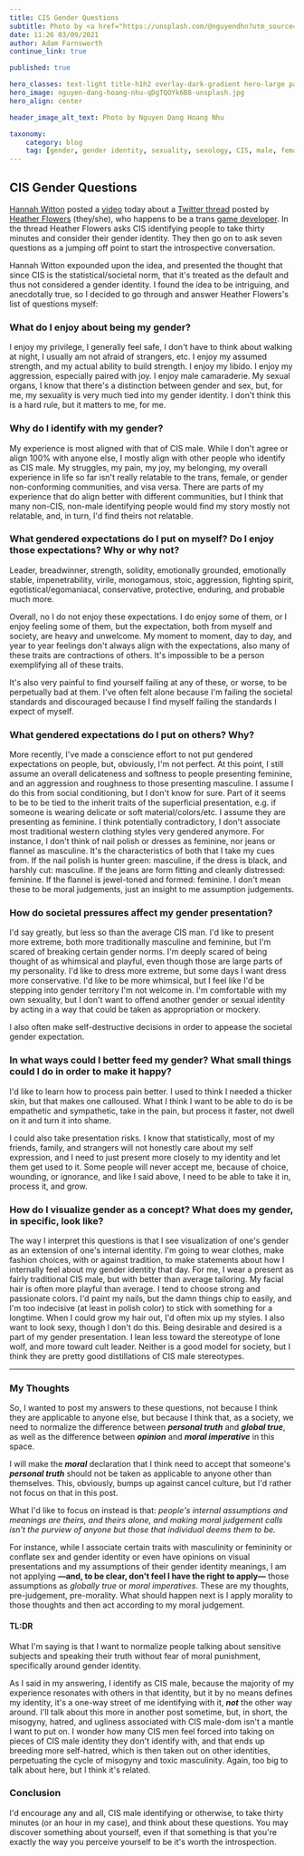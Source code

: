 ```yaml
---
title: CIS Gender Questions
subtitle: Photo by <a href="https://unsplash.com/@nguyendhn?utm_source=unsplash&utm_medium=referral&utm_content=creditCopyText">Nguyen Dang Hoang Nhu</a> on <a href="/s/photos/quiz?utm_source=unsplash&utm_medium=referral&utm_content=creditCopyText">Unsplash</a>
date: 11:26 03/09/2021
author: Adam Farnsworth
continue_link: true

published: true

hero_classes: text-light title-h1h2 overlay-dark-gradient hero-large parallax
hero_image: nguyen-dang-hoang-nhu-qDgTQOYk6B8-unsplash.jpg
hero_align: center

header_image_alt_text: Photo by Nguyen Dang Hoang Nhu

taxonomy:
    category: blog
    tag: [gender, gender identity, sexuality, sexology, CIS, male, female, trans, gender non-binary, masculinity, femininity, androgony, misogyny, identity]
---
```


## CIS Gender Questions

[Hannah Witton](https://www.youtube.com/hannahwitton/featured) posted a [video](https://www.youtube.com/watch?v=sBJQ2nV-bo4) today about a [Twitter thread](https://twitter.com/hthrflwrs/status/1342553808178716672) posted by [Heather Flowers](https://heather.flowers) (they/she), who happens to be a trans [game developer](https://hthr.itch.io). In the thread Heather Flowers asks CIS identifying people to take thirty minutes and consider their gender identity. They then go on to ask seven questions as a jumping off point to start the introspective conversation.

Hannah Witton expounded upon the idea, and presented the thought that since CIS is the statistical/societal norm, that it's treated as the default and thus not considered a gender identity. I found the idea to be intriguing, and anecdotally true, so I decided to go through and answer Heather Flowers's list of questions myself:

### What do I enjoy about being my gender?

I enjoy my privilege, I generally feel safe, I don't have to think about walking at night, I usually am not afraid of strangers, etc. I enjoy my assumed strength, and my actual ability to build strength. I enjoy my libido. I enjoy my aggression, especially paired with joy. I enjoy male camaraderie. My sexual organs, I know that there's a distinction between gender and sex, but, for me, my sexuality is very much tied into my gender identity. I don't think this is a hard rule, but it matters to me, for me.

### Why do I identify with my gender?

My experience is most aligned with that of CIS male. While I don't agree or align 100% with anyone else, I mostly align with other people who identify as CIS male. My struggles, my pain, my joy, my belonging, my overall experience in life so far isn't really relatable to the trans, female, or gender non-conforming communities, and visa versa. There are parts of my experience that do align better with different communities, but I think that many non-CIS, non-male identifying people would find my story mostly not relatable, and, in turn, I'd find theirs not relatable.

### What gendered expectations do I put on myself? Do I enjoy those expectations? Why or why not?

Leader, breadwinner, strength, solidity, emotionally grounded, emotionally stable, impenetrability, virile, monogamous, stoic, aggression, fighting spirit, egotistical/egomaniacal, conservative, protective, enduring, and probable much more.

Overall, no I do not enjoy these expectations. I do enjoy some of them, or I enjoy feeling some of them, but the expectation, both from myself and society, are heavy and unwelcome. My moment to moment, day to day, and year to year feelings don't always align with the expectations, also many of these traits are contractions of others. It's impossible to be a person exemplifying all of these traits.

It's also very painful to find yourself failing at any of these, or worse, to be perpetually bad at them. I've often felt alone because I'm failing the societal standards and discouraged because I find myself failing the standards I expect of myself.

### What gendered expectations do I put on others? Why?

More recently, I've made a conscience effort to not put gendered expectations on people, but, obviously, I'm not perfect. At this point, I still assume an overall delicateness and softness to people presenting feminine, and an aggression and roughness to those presenting masculine. I assume I do this from social conditioning, but I don't know for sure. Part of it seems to be to be tied to the inherit traits of the superficial presentation, e.g. if someone is wearing delicate or soft material/colors/etc. I assume they are presenting as feminine. I think potentially contradictory, I don't associate most traditional western clothing styles very gendered anymore. For instance, I don't think of nail polish or dresses as feminine, nor jeans or flannel as masculine. It's the characteristics of both that I take my cues from. If the nail polish is hunter green: masculine, if the dress is black, and harshly cut: masculine. If the jeans are form fitting and cleanly distressed: feminine. If the flannel is jewel-toned and formed: feminine. I don't mean these to be moral judgements, just an insight to me assumption judgements.

### How do societal pressures affect my gender presentation?

I'd say greatly, but less so than the average CIS man. I'd like to present more extreme, both more traditionally masculine and feminine, but I'm scared of breaking certain gender norms. I'm deeply scared of being thought of as whimsical and playful, even though those are large parts of my personality. I'd like to dress more extreme, but some days I want dress more conservative. I'd like to be more whimsical, but I feel like I'd be stepping into gender territory I'm not welcome in. I'm comfortable with my own sexuality, but I don't want to offend another gender or sexual identity by acting in a way that could be taken as appropriation or mockery.

I also often make self-destructive decisions in order to appease the societal gender expectation.

### In what ways could I better feed my gender? What small things could I do in order to make it happy?

I'd like to learn how to process pain better. I used to think I needed a thicker skin, but that makes one calloused. What I think I want to be able to do is be empathetic and sympathetic, take in the pain, but process it faster, not dwell on it and turn it into shame.

I could also take presentation risks. I know that statistically, most of my friends, family, and strangers will not honestly care about my self expression, and I need to just present more closely to my identity and let them get used to it. Some people will never accept me, because of choice, wounding, or ignorance, and like I said above, I need to be able to take it in, process it, and grow.

### How do I visualize gender as a concept? What does my gender, in specific, look like?

The way I interpret this questions is that I see visualization of one's gender as an extension of one's internal identity. I'm going to wear clothes, make fashion choices, with or against tradition, to make statements about how I internally feel about my gender identity that day. For me, I wear a present as fairly traditional CIS male, but with better than average tailoring. My facial hair is often more playful than average. I tend to choose strong and passionate colors. I'd paint my nails, but the damn things chip to easily, and I'm too indecisive (at least in polish color) to stick with something for a longtime. When I could grow my hair out, I'd often mix up my styles. I also want to look sexy, though I don't do this. Being desirable and desired is a part of my gender presentation. I lean less toward the stereotype of lone wolf, and more toward cult leader. Neither is a good model for society, but I think they are pretty good distillations of CIS male stereotypes.

---

### My Thoughts

So, I wanted to post my answers to these questions, not because I think they are applicable to anyone else, but because I think that, as a society, we need to normalize the difference between ***personal truth*** and ***global true***, as well as the difference between ***opinion*** and ***moral imperative*** in this space.

I will make the ***moral*** declaration that I think need to accept that someone's ***personal truth*** should not be taken as applicable to anyone other than themselves. This, obviously, bumps up against cancel culture, but I'd rather not focus on that in this post.

What I'd like to focus on instead is that: *people's internal assumptions and meanings are theirs, and theirs alone, and making moral judgement calls isn't the purview of anyone but those that individual deems them to be.*

For instance, while I associate certain traits with masculinity or femininity or conflate sex and gender identity or even have opinions on visual presentations and my assumptions of their gender identity meanings, I am not applying **—and, to be clear, don't feel I have the right to apply—** those assumptions as *globally true* or *moral imperatives*. These are my thoughts, pre-judgement, pre-morality. What should happen next is I apply morality to those thoughts and then act according to my moral judgement.

#### TL:DR

What I'm saying is that I want to normalize people talking about sensitive subjects and speaking their truth without fear of moral punishment, specifically around gender identity.

As I said in my answering, I identify as CIS male, because the majority of my experience resonates with others in that identity, but it by no means defines my identity, it's a one-way street of me identifying with it, ***not*** the other way around. I'll talk about this more in another post sometime, but, in short, the misogyny, hatred, and ugliness associated with CIS male-dom isn't a mantle I want to put on. I wonder how many CIS men feel forced into taking on pieces of CIS male identity they don't identify with, and that ends up breeding more self-hatred, which is then taken out on other identities, perpetuating the cycle of misogyny and toxic masculinity. Again, too big to talk about here, but I think it's related.

### Conclusion

I'd encourage any and all, CIS male identifying or otherwise, to take thirty minutes (or an hour in my case), and think about these questions. You may discover something about yourself, even if that something is that you're exactly the way you perceive yourself to be it's worth the introspection.